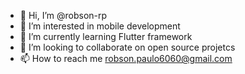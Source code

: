 - 👋 Hi, I’m @robson-rp
- 👀 I’m interested in mobile development
- 🌱 I’m currently learning Flutter framework
- 💞️ I’m looking to collaborate on open source projetcs
- 📫 How to reach me robson.paulo6060@gmail.com

<!---
robson-rp/robson-rp is a ✨ special ✨ repository because its `README.md` (this file) appears on your GitHub profile.
You can click the Preview link to take a look at your changes.
--->
